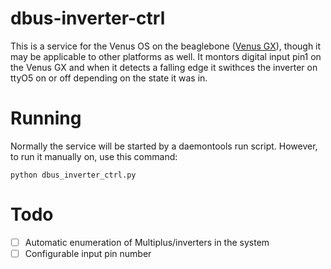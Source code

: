 # dbus-inverter-ctrl

This is a service for the Venus OS on the beaglebone
([Venus GX](https://www.victronenergy.com/panel-systems-remote-monitoring/venus-gx)),
though it may be applicable to other platforms as well. It montors digital input pin1
on the Venus GX and when it detects a falling edge it swithces the inverter on ttyO5
on or off depending on the state it was in.

# Running

Normally the service will be started by a daemontools run script. However, to run
it manually on, use this command:

    python dbus_inverter_ctrl.py

# Todo

- [ ] Automatic enumeration of Multiplus/inverters in the system
- [ ] Configurable input pin number